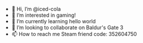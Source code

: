 - 👋 Hi, I’m @iced-cola
- 👀 I’m interested in gaming!
- 🌱 I’m currently learning hello world
- 💞️ I’m looking to collaborate on Baldur's Gate 3
- 📫 How to reach me Steam friend code: 352604750

<!---
iced-cola/iced-cola is a ✨ special ✨ repository because its `README.md` (this file) appears on your GitHub profile.
You can click the Preview link to take a look at your changes.
--->
